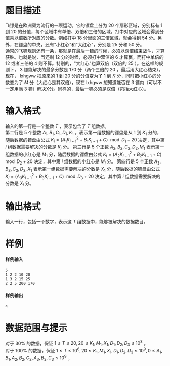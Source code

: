 
# 题目描述

飞镖是在欧洲颇为流行的一项运动。它的镖盘上分为 $20$ 个扇形区域，分别标有 $1$ 到 $20$ 的分值，每个区域中有单倍、双倍和三倍的区域，打中对应的区域会得到分值乘以倍数所对应的分数。例如打中 $18$ 分里面的三倍区域，就会得到 $54$ 分。另外，在镖盘的中央，还有"小红心"和"大红心"，分别是 $25$ 分和 $50$ 分。  
通常的飞镖规则还有一条，那就是在最后一镖的时候，必须以双倍结束战斗，才算获胜。也就是说，当还剩 $12$ 分的时候，必须打中双倍的 $6$ 才算赢，而打中单倍的 $12$ 或者三倍的 $4$ 则不算。特别的，"大红心"也算双倍（双倍的 $25$ ）。在这样的规则下， $3$ 镖能解决的最多分数是 $170$ 分（两个三倍的 $20$ ，最后用大红心结束）。   
现在， lxhgww 把原来的 $1$ 到 $20$ 分的分值变为了 $1$ 到 $K$ 分，同时把小红心的分数变为了 $M$ 分（大红心是其双倍），现在 lxhgww 想知道能否在 $3$ 镖内（可以不一定用满 $3$ 镖）解决X分。同样的，最后一镖必须是双倍（包括大红心）。

# 输入格式

输入的第一行是一个整数 $T$ ，表示包含了 $T$ 组数据。   
第二行是 $5$ 个整数 $A_1 , B_1 , C_1 , D_1 , K_1$ 。表示第一组数据的镖盘是从 $1$ 到 $K_1$ 分的，随后数据的镖盘由公式 $K_i=(A_1K_{i-1}^2+B_1K_{i-1}+C) \mod D_1 +20$ 决定，其中第 $i$ 组数据需要解决的分数是 $K_i$ 分。
第三行是 $5$ 个正数 $A_2 , B_2 , C_2 , D_2 , M_1$ 表示第一组数据的小红心是 $M_1$ 分，随后数据的镖盘由公式 $K_i=(A_2K_{i-1}^2+B_2K_{i-1}+C) \mod D_2 +20$ 决定，其中第 $i$ 组数据的小红心是 $M_i$ 分。
第四行是 $5$ 个正数 $A_3 , B_3 , C_3 , D_3 , X_1$ 表示第一组数据需要解决的分数是 $X_1$ 分，随后数据的镖盘由公式 $K_i=(A_3K_{i-1}^2+B_3K_{i-1}+C) \mod D_3 +20$ 决定，其中第 $i$ 组数据需要解决的分数是 $X_i$ 分。

# 输出格式

输入一行，包括一个数字，表示这 $T$ 组数据中，能够被解决的数据数目。

# 样例

#### 样例输入
```plain
5
1 2 2 10 20
1 3 2 15 25
2 2 5 200 170
```

#### 样例输出
```plain
4
```

# 数据范围与提示

对于 $30\%$ 的数据，保证 $1 \le T \le 20,20\le K_1,M_1,X_1,D_1,D_2,D_3 \le 10^3$ 。  
对于 $100\%$ 的数据，保证 $1 \le T \le 10^6,20 \le K_1,M_1,X_1,D_1,D_2,D_3 \le 10^9 , 0 \le A_1,B_1,A_2,B_2,C_2,A_3,B_3,C_3 \le 10^9$ 。


